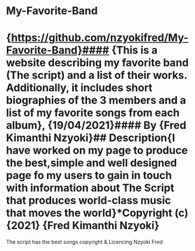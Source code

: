 # My-Favorite-Band
# {https://github.com/nzyokifred/My-Favorite-Band}#### {This is a website describing my favorite band (The script) and a list of their works. Additionally, it includes short biographies of the 3 members and a list of my favorite songs from each album}, {19/04/2021}#### By **{Fred Kimanthi Nzyoki}**## Description{I have worked on my page to produce the best,simple and well designed page fo my users to gain in touch with information about The Script that produces world-class music that moves the world}*Copyright (c) {2021} **{Fred Kimanthi Nzyoki}**
The script has the best songs
copyright & Licencing
Nzyoki Fred
